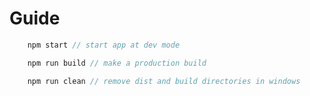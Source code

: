 # Guide

```js
    npm start // start app at dev mode
```

```js
    npm run build // make a production build
```

```js
    npm run clean // remove dist and build directories in windows
```
